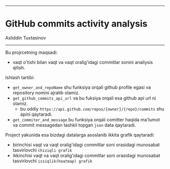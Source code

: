 ___

# GitHub commits activity analysis
Asliddin Tuxtasinov
___

Bu projrcetning maqsadi: 
- vaqt o'tishi bilan vaqt va vaqt oralig'idagi commitlar sonini analiysis qilish.

Ishlash tartibi:
- `get_owner_and_repoName` shu funksiya orqali github profile egasi va repository nomini ajratib olamiz.
- `get_github_commits_api_url` va bu fuksiya orqali esa github api url ni olamiz.
    - bu oddiy `https://api.github.com/repos/{owner}/{repo}/commits` shu apini qaytaradi.
- `get_commiter_and_message` bu funksiya orqali comitter haqida ma'lumot va commit messagedan tashkil topgan `json` data qaytaradi.

Project yakunida esa bizdagi datalarga asoslanib ikkita grafik qaytaradi:
- birinchisi vaqt va vaqt oralig'idagi commitlar soni orasidagi munosabat tasvirlovchi `chiziqli grafik`
- ikkinchisi vaqt va vaqt oralig'idagi commitlar soni orasidagi munosabat tasvirlovchi `issiqlik(heatmap) grafik`
